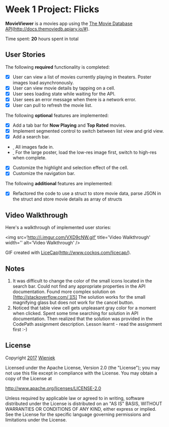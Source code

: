 # Week 1 Project: Flicks

**MovieViewer** is a movies app using the [The Movie Database API]()(http://docs.themoviedb.apiary.io/#).

Time spent: **20** hours spent in total

## User Stories

The following **required** functionality is completed:

- [X] User can view a list of movies currently playing in theaters. Poster images load asynchronously.
- [X] User can view movie details by tapping on a cell.
- [X] User sees loading state while waiting for the API.
- [X] User sees an error message when there is a network error.
- [X] User can pull to refresh the movie list.

The following **optional** features are implemented:

- [X] Add a tab bar for **Now Playing** and **Top Rated** movies.
- [X] Implement segmented control to switch between list view and grid view.
- [X] Add a search bar.
- [ ]() All images fade in.
- [ ]() For the large poster, load the low-res image first, switch to high-res when complete.
- [X] Customize the highlight and selection effect of the cell.
- [X] Customize the navigation bar.

The following **additional** features are implemented:

- [X] Refactored the code to use a struct to store movie data, parse JSON in the struct and store movie details as array of structs

## Video Walkthrough

Here's a walkthrough of implemented user stories:

\<img src=‘http://i.imgur.com/VXD9cNW.gif’ title='Video Walkthrough' width='' alt='Video Walkthrough' /\>

GIF created with [LiceCap]()(http://www.cockos.com/licecap/).

## Notes

1. It was difficult to change the color of the small icons located in the search bar. Could not find any appropriate properties in the API documentation. Found more complex solution on [http://stackoverflow.com/ ][5] The solution works for the small magnifying glass but does not work for the cancel button.
2. Noticed that table view cell gets unpleasant gray color for a moment when clicked. Spent some time searching for solution in API documentation. Then realized that the solution was provided in the CodePath assignment description. Lesson learnt - read the assignment first :-)

## License

Copyright [2017]() [Wieniek]()

Licensed under the Apache License, Version 2.0 (the "License");
you may not use this file except in compliance with the License.
You may obtain a copy of the License at

http://www.apache.org/licenses/LICENSE-2.0

Unless required by applicable law or agreed to in writing, software
distributed under the License is distributed on an "AS IS" BASIS,
WITHOUT WARRANTIES OR CONDITIONS OF ANY KIND, either express or implied.
See the License for the specific language governing permissions and
limitations under the License.

[5]:	http://stackoverflow.com/
